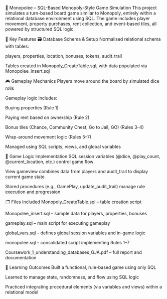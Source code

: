 🎲 Monopolee – SQL-Based Monopoly-Style Game Simulation
This project simulates a turn-based board game similar to Monopoly, entirely within a relational database environment using SQL. The game includes player movement, property purchases, rent collection, and event-based tiles, all powered by structured SQL logic.

📌 Key Features
🗃️ Database Schema & Setup
Normalised relational schema with tables:

players, properties, location, bonuses, tokens, audit_trail

Tables created in Monopoly_CreateTable.sql, with data populated via Monopolee_insert.sql

🎮 Gameplay Mechanics
Players move around the board by simulated dice rolls

Gameplay logic includes:

Buying properties (Rule 1)

Paying rent based on ownership (Rule 2)

Bonus tiles (Chance, Community Chest, Go to Jail, GO) (Rules 3–4)

Wrap-around movement logic (Rules 5–7)

Managed using SQL scripts, views, and global variables

🧠 Game Logic Implementation
SQL session variables (@dice, @play_count, @current_location, etc.) control game flow

View gameview combines data from players and audit_trail to display current game state

Stored procedures (e.g., GamePlay, update_audit_trail) manage rule execution and progression

🗂️ Files Included
Monopoly_CreateTable.sql – table creation script

Monopolee_insert.sql – sample data for players, properties, bonuses

gameplay.sql – main script for executing gameplay

global_vars.sql – defines global session variables and in-game logic

monopolee.sql – consolidated script implementing Rules 1–7

Coursework_1_understanding_databases_GJA.pdf – full report and documentation

🧠 Learning Outcomes
Built a functional, rule-based game using only SQL

Learned to manage state, randomness, and flow using SQL logic

Practiced integrating procedural elements (via variables and views) within a relational model

